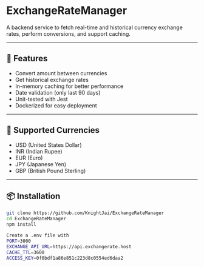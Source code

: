 # ExchangeRateManager

A backend service to fetch real-time and historical currency exchange rates, perform conversions, and support caching.

---

## 🚀 Features

- Convert amount between currencies
- Get historical exchange rates
- In-memory caching for better performance
- Date validation (only last 90 days)
- Unit-tested with Jest
- Dockerized for easy deployment

---

## 🧾 Supported Currencies

- USD (United States Dollar)
- INR (Indian Rupee)
- EUR (Euro)
- JPY (Japanese Yen)
- GBP (British Pound Sterling)

---

## 📦 Installation

```bash
git clone https://github.com/KnightJai/ExchangeRateManager
cd ExchangeRateManager
npm install

Create a .env file with
PORT=3000
EXCHANGE_API_URL=https://api.exchangerate.host
CACHE_TTL=3600
ACCESS_KEY=0f0bdf1a86e851c223d8c0554ed6daa2
